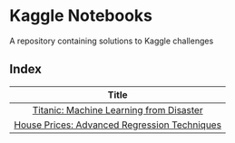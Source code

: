 # Kaggle Notebooks
A repository containing solutions to Kaggle challenges

## Index
| Title |
| :-: |
| [Titanic: Machine Learning from Disaster](./titanic-ml-disaster) |
| [House Prices: Advanced Regression Techniques](./house-prices-reg-techniques) |


<!--To create duplicate folder: cp -frp challenge-template/ nyc  -->
